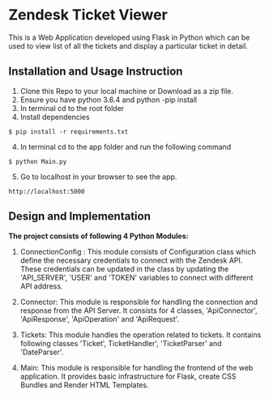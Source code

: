 # Zendesk Ticket Viewer
This is a Web Application developed using Flask in Python which can be used to view list of all the tickets and display a particular ticket in detail.

## Installation and Usage Instruction

1. Clone this Repo to your local machine or Download as a zip file.
2. Ensure you have python 3.6.4 and python -pip install
3. In terminal cd to the root folder
4. Install dependencies
```
$ pip install -r requirements.txt
```
4. In terminal cd to the app folder and run the following command
```
$ python Main.py
```
5. Go to localhost in your browser to see the app.
```
http://localhost:5000
```

## Design and Implementation
**The project consists of following 4 Python Modules:**
1. ConnectionConfig : This module consists of Configuration class which define the necessary credentials to connect with the Zendesk API. These credentials can be updated in the class by updating the 'API_SERVER', 'USER' and 'TOKEN' variables to connect with different API address.

2. Connector: This module is responsible for handling the connection and response from the API Server. It consists for 4 classes, 'ApiConnector', 'ApiResponse', 'ApiOperation' and 'ApiRequest'.

3. Tickets: This module handles the operation related to tickets. It contains following classes 'Ticket', TicketHandler', 'TicketParser' and 'DateParser'.

4. Main: This module is responsible for handling the frontend of the web application. It provides basic infrastructure for Flask, create CSS Bundles and Render HTML Templates. 

